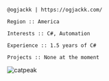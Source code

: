 ```@ogjackk | https://ogjackk.com/```

```Region :: America```

```Interests :: C#, Automation```

```Experience :: 1.5 years of C#```

```Projects :: None at the moment```

![catpeak](https://user-images.githubusercontent.com/58125153/145124248-3a971de3-a070-430e-9a7b-762aa841ea80.png)
